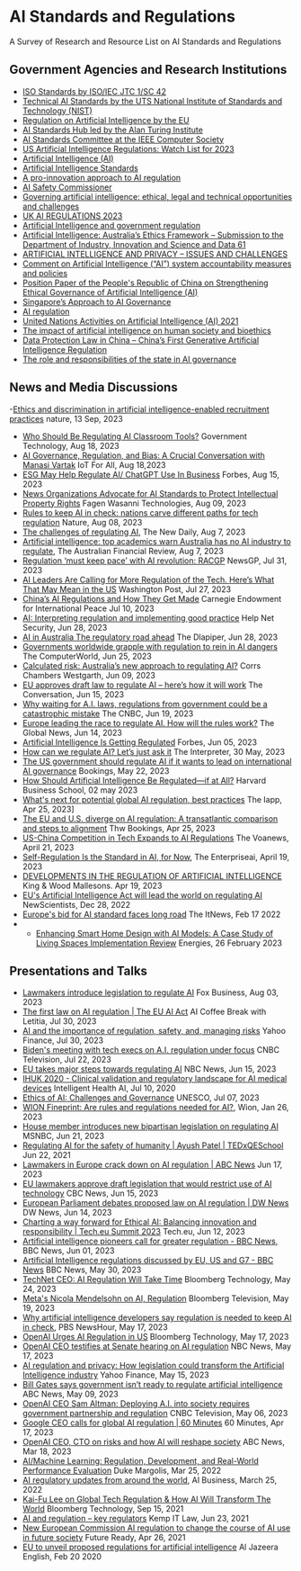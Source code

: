 # AI Standards and Regulations 
A Survey of Research and Resource List on AI Standards and Regulations

## Government Agencies and Research Institutions
- [ISO Standards by ISO/IEC JTC 1/SC 42](https://www.iso.org/committee/6794475/x/catalogue/p/0/u/1/w/0/d/0)
- [Technical AI Standards by the UTS National Institute of Standards and Technology (NIST)](https://www.nist.gov/artificial-intelligence/technical-ai-standards)
- [Regulation on Artificial Intelligence by the EU](https://digital-strategy.ec.europa.eu/en/library/proposal-regulation-laying-down-harmonised-rules-artificial-intelligence)
- [AI Standards Hub led by the Alan Turing Institute](https://aistandardshub.org/the-ai-standards-hub/)
- [AI Standards Committee at the IEEE Computer Society](https://sagroups.ieee.org/ai-sc/)
- [US Artificial Intelligence Regulations: Watch List for 2023](https://www.goodwinlaw.com/en/insights/publications/2023/04/04_12-us-artificial-intelligence-regulations)
- [Artificial Intelligence (AI)](https://www.state.gov/artificial-intelligence/)
- [Artificial Intelligence Standards](https://www.federalregister.gov/documents/2019/05/01/2019-08818/artificial-intelligence-standards)
- [A pro-innovation approach to AI regulation](https://www.gov.uk/government/publications/ai-regulation-a-pro-innovation-approach/white-paper)
- [AI Safety Commissioner](https://tech.humanrights.gov.au/artificial-intelligence/ai-safety-commissioner)
- [Governing artificial intelligence: ethical, legal and technical opportunities and challenges](https://www.ncbi.nlm.nih.gov/pmc/articles/PMC6191666/)
- [UK AI REGULATIONS 2023](https://www.trade.gov/market-intelligence/uk-ai-regulations-2023)
- [Artificial Intelligence and government regulation](https://www.governmentnews.com.au/artificial-intelligence-government-regulation/)
- [Artificial Intelligence: Australia’s Ethics Framework – Submission to the Department of Industry, Innovation and Science and Data 61](https://www.oaic.gov.au/engage-with-us/submissions/artificial-intelligence-australias-ethics-framework-submission-to-the-department-of-industry,-innovation-and-science-and-data-61)
- [ARTIFICIAL INTELLIGENCE AND PRIVACY – ISSUES AND CHALLENGES](https://ovic.vic.gov.au/privacy/resources-for-organisations/artificial-intelligence-and-privacy-issues-and-challenges/)
- [Comment on Artificial Intelligence (“AI”) system accountability measures and policies](https://www.tn.gov/content/dam/tn/attorneygeneral/documents/pr/2023/ma23-34-comment.pdf)
- [Position Paper of the People's Republic of China on Strengthening Ethical Governance of Artificial Intelligence (AI)](https://www.fmprc.gov.cn/eng/wjdt_665385/wjzcs/202211/t20221117_10976730.html)
- [Singapore’s Approach to AI Governance](https://www.pdpc.gov.sg/help-and-resources/2020/01/model-ai-governance-framework)
- [AI regulation](https://www.mrs.org.uk/standards/ai-regulation)
- [United Nations Activities on Artificial Intelligence (AI) 2021](https://www.itu.int/dms_pub/itu-s/opb/gen/S-GEN-UNACT-2021-PDF-E.pdf)
- [The impact of artificial intelligence on human society and bioethics](https://www.ncbi.nlm.nih.gov/pmc/articles/PMC7605294/)
- [Data Protection Law in China – China’s First Generative Artificial Intelligence Regulation](https://www.legal500.com/doing-business-in/data-protection-law-in-china-chinas-first-generative-artificial-intelligence-regulation/)
- [The role and responsibilities of the state in AI governance](https://m.thepaper.cn/newsDetail_forward_21719171?commTag=true)









## News and Media Discussions
-[Ethics and discrimination in artificial intelligence-enabled recruitment practices](https://www.nature.com/articles/s41599-023-02079-x) nature, 13 Sep, 2023
- [Who Should Be Regulating AI Classroom Tools?](https://www.govtech.com/education/higher-ed/who-should-be-regulating-ai-classroom-tools) Government Technology, Aug 18, 2023
- [AI Governance, Regulation, and Bias: A Crucial Conversation with Manasi Vartak](https://www.iotforall.com/ai-governance-regulation-and-bias-a-crucial-conversation-with-manasi-vartak) IoT For All, Aug 18,2023
- [ESG May Help Regulate AI/ ChatGPT Use In Business](https://www.forbes.com/sites/jonmcgowan/2023/08/15/esg-may-help-regulate-ai-chatgpt-use-in-business/?sh=379d8d7a77e0) Forbes, Aug 15, 2023
- [News Organizations Advocate for AI Standards to Protect Intellectual Property Rights](https://fagenwasanni.com/news/news-organizations-advocate-for-ai-standards-to-protect-intellectual-property-rights/173892/) Fagen Wasanni Technologies, Aug 09, 2023
- [Rules to keep AI in check: nations carve different paths for tech regulation](https://www.nature.com/articles/d41586-023-02491-y) Nature, Aug 08, 2023
- [The challenges of regulating AI](https://thenewdaily.com.au/life/tech/2023/08/07/ai-regulation-australia-challenges/), The New Daily, Aug 7, 2023
- [Artificial intelligence: top academics warn Australia has no AI industry to regulate](https://www.afr.com/technology/labor-ignoring-the-elephant-in-the-room-on-ai-experts-20230804-p5du1p), The Australian Financial Review, Aug 7, 2023
- [Regulation ‘must keep pace’ with AI revolution: RACGP](https://www1.racgp.org.au/newsgp/clinical/regulation-must-keep-pace-with-ai-revolution-racgp) NewsGP, Jul 31, 2023
- [AI Leaders Are Calling for More Regulation of the Tech. Here’s What That May Mean in the US](https://www.washingtonpost.com/business/2023/07/27/regulate-ai-here-s-what-that-might-mean-in-the-us/f91462c8-2caa-11ee-a948-a5b8a9b62d84_story.html) Washington Post, Jul 27, 2023
- [China’s AI Regulations and How They Get Made](https://carnegieendowment.org/2023/07/10/china-s-ai-regulations-and-how-they-get-made-pub-90117) Carnegie Endowment for International Peace Jul 10, 2023
- [AI: Interpreting regulation and implementing good practice](https://www.helpnetsecurity.com/2023/06/08/ai-regulation/) Help Net Security, Jun 28, 2023
- [AI in Australia The regulatory road ahead](https://www.dlapiper.com/en-GB/insights/publications/2023/06/ai-in-australia-the-regulatory-road-ahead) The Dlapiper, Jun 28, 2023
- [Governments worldwide grapple with regulation to rein in AI dangers](https://www.computerworld.com/article/3698191/governments-worldwide-grapple-with-regulation-to-rein-in-ai-dangers.html) The ComputerWorld, Jun 25, 2023
- [Calculated risk: Australia’s new approach to regulating AI?](https://www.corrs.com.au/insights/calculated-risk-australias-new-approach-to-regulating-ai) Corrs Chambers Westgarth, Jun 09, 2023
- [EU approves draft law to regulate AI – here’s how it will work](https://theconversation.com/eu-approves-draft-law-to-regulate-ai-heres-how-it-will-work-205672) The Conversation, Jun 15, 2023
- [Why waiting for A.I. laws, regulations from government could be a catastrophic mistake](https://www.cnbc.com/2023/07/19/waiting-on-ai-regulations-from-government-may-be-catastrophic-mistake.html) The CNBC, Jun 19, 2023
- [Europe leading the race to regulate AI. How will the rules work?](https://globalnews.ca/news/9767365/europe-ai-rules-explainer/) The Global News, Jun 14, 2023
- [Artificial Intelligence Is Getting Regulated](https://www.forbes.com/sites/jackkelly/2023/06/05/artificial-intelligence-is-getting-regulated/?sh=4eb391e27a09) Forbes, Jun 05, 2023
- [How can we regulate AI? Let’s just ask it](https://www.lowyinstitute.org/the-interpreter/how-can-we-regulate-ai-let-s-just-ask-it) The Interpreter, 30 May, 2023
- [The US government should regulate AI if it wants to lead on international AI governance](https://www.brookings.edu/articles/the-us-government-should-regulate-ai/) Bookings, May 22, 2023
- [How Should Artificial Intelligence Be Regulated—if at All?](https://hbswk.hbs.edu/item/how-should-artificial-intelligence-be-regulated-if-at-all) Harvard Business School, 02 may 2023
- [What's next for potential global AI regulation, best practices](https://iapp.org/news/a/iapp-gps-2023-whats-next-for-potential-global-ai-regulations-best-practices-for-governing-automated-systems/) The Iapp, Apr 25, 2023]
- [The EU and U.S. diverge on AI regulation: A transatlantic comparison and steps to alignment](https://www.brookings.edu/articles/the-eu-and-us-diverge-on-ai-regulation-a-transatlantic-comparison-and-steps-to-alignment/) Thw Bookings, Apr 25, 2023
- [US-China Competition in Tech Expands to AI Regulations](https://www.voanews.com/a/us-china-competition-in-tech-expands-to-ai-regulations/7061219.html) The Voanews, April 21, 2023
- [Self-Regulation Is the Standard in AI, for Now](https://www.enterpriseai.news/2023/04/19/self-regulation-is-the-standard-in-ai-for-now/), The Enterpriseai, April 19, 2023
- [DEVELOPMENTS IN THE REGULATION OF ARTIFICIAL INTELLIGENCE](https://www.kwm.com/global/en/insights/latest-thinking/developments-in-the-regulation-of-artificial-intelligence.html) King & Wood Mallesons. Apr 19, 2023
- [EU's Artificial Intelligence Act will lead the world on regulating AI](https://www.newscientist.com/article/mg25634192-300-eus-artificial-intelligence-act-will-lead-the-world-on-regulating-ai/) NewScientists, Dec 28, 2022
- [Europe's bid for AI standard faces long road](https://www.itnews.com.au/news/europes-bid-for-ai-standard-faces-long-road-576161) The ItNews, Feb 17 2022
- - [Enhancing Smart Home Design with AI Models: A Case Study of Living Spaces Implementation Review](https://www.diva-portal.org/smash/get/diva2:1751549/FULLTEXT01.pdf) Energies,  26 February 2023





## Presentations and Talks
- [Lawmakers introduce legislation to regulate AI](https://www.youtube.com/watch?v=Lc_oevWJREI) Fox Business, Aug 03, 2023
- [The first law on AI regulation | The EU AI Act](https://www.youtube.com/watch?v=JOKXONV7LuA) AI Coffee Break with Letitia, Jul 30, 2023
- [AI and the importance of regulation, safety, and, managing risks](https://www.youtube.com/watch?v=uLvQ-v_Hgnk) Yahoo Finance, Jul 30, 2023
- [Biden's meeting with tech execs on A.I. regulation under focus](https://www.youtube.com/watch?v=Uq6LPEFcZcI) CNBC Television, Jul 22, 2023
- [EU takes major steps towards regulating AI](https://www.youtube.com/watch?v=LC6GJr24uww) NBC News, Jun 15, 2023
- [IHUK 2020 - Clinical validation and regulatory landscape for AI medical devices](https://www.youtube.com/watch?v=LOFXvRJmncY) Intelligent Health AI, Jul 10, 2020
- [Ethics of AI: Challenges and Governance](https://www.youtube.com/watch?v=VqFqWIqOB1g) UNESCO, Jul 07, 2023
- [WION Fineprint: Are rules and regulations needed for AI?](https://www.youtube.com/watch?v=JYvhqT_7kO0), Wion, Jan 26, 2023
- [House member introduces new bipartisan legislation on regulating AI](https://www.youtube.com/watch?v=Hr3Zex1ELkk) MSNBC, Jun 21, 2023
- [Regulating AI for the safety of humanity | Ayush Patel | TEDxQESchool](https://www.youtube.com/watch?v=1BopR9PPXsQ) Jun 22, 2021
- [Lawmakers in Europe crack down on AI regulation | ABC News](https://www.youtube.com/watch?v=bCq9Z4A8g7o) Jun 17, 2023
- [EU lawmakers approve draft legislation that would restrict use of AI technology](https://www.youtube.com/watch?v=PKiWYcIp4hI) CBC News, Jun 15, 2023
- [European Parliament debates proposed law on AI regulation | DW News](https://www.youtube.com/watch?v=kcOQYj9zcqw) DW News, Jun 14, 2023
- [Charting a way forward for Ethical AI: Balancing innovation and responsibility | Tech.eu Summit 2023](https://www.youtube.com/watch?v=5XKWZEQaE7Y) Tech.eu, Jun 12, 2023
- [Artificial intelligence pioneers call for greater regulation - BBC News](https://www.youtube.com/watch?v=XSF5TD0J0Qc), BBC News, Jun 01, 2023
- [Artificial Intelligence regulations discussed by EU, US and G7 - BBC News](https://www.youtube.com/watch?v=3gPv2Sw9V-I) BBC News, May 30, 2023
- [TechNet CEO: AI Regulation Will Take Time](https://www.youtube.com/watch?v=OOLURIBazcY) Bloomberg Technology, May 24, 2023
- [Meta's Nicola Mendelsohn on AI, Regulation](https://www.youtube.com/watch?v=glheCw0WtV8) Bloomberg Television, May 19, 2023
- [Why artificial intelligence developers say regulation is needed to keep AI in check](https://www.youtube.com/watch?v=ihhmg_w1o-U), PBS NewsHour, May 17, 2023
- [OpenAI Urges AI Regulation in US](https://www.youtube.com/watch?v=RkPpPSHQheU) Bloomberg Technology, May 17, 2023
- [OpenAI CEO testifies at Senate hearing on AI regulation](https://www.youtube.com/watch?v=PSuQ2s9VaOQ) NBC News, May 17, 2023
- [AI regulation and privacy: How legislation could transform the Artificial Intelligence industry](https://www.youtube.com/watch?v=NiPr-ZX-1_o) Yahoo Finance, May 15, 2023
- [Bill Gates says government isn’t ready to regulate artificial intelligence](https://www.youtube.com/watch?v=G3Ov4lXIJ1E) ABC News, May 09, 2023
- [OpenAI CEO Sam Altman: Deploying A.I. into society requires government partnership and regulation](https://www.youtube.com/watch?v=P_euKVv7gE8) CNBC Television, May 06, 2023
- [Google CEO calls for global AI regulation | 60 Minutes](https://www.youtube.com/watch?v=aNsmr-tvQhA) 60 Minutes, Apr 17, 2023
- [OpenAI CEO, CTO on risks and how AI will reshape society](https://www.youtube.com/watch?v=540vzMlf-54) ABC News, Mar 18, 2023
- [AI/Machine Learning: Regulation, Development, and Real-World Performance Evaluation](https://www.youtube.com/watch?v=WSL49jp9At4) Duke Margolis, Mar 25, 2022
- [AI regulatory updates from around the world](https://aibusiness.com/responsible-ai/ai-regulatory-updates-from-around-the-world), AI Business, March 25, 2022
- [Kai-Fu Lee on Global Tech Regulation & How AI Will Transform The World](https://www.youtube.com/watch?v=yw8fDBX0MTc) Bloomberg Technology, Sep 15, 2021
- [AI and regulation – key regulators](https://www.youtube.com/watch?v=xuBQNzN3E5k) Kemp IT Law, Jun 23, 2021
- [New European Commission AI regulation to change the course of AI use in future society](https://www.youtube.com/watch?v=FDLC3XVafFw) Future Ready, Apr 26, 2021
- [EU to unveil proposed regulations for artificial intelligence](https://www.youtube.com/watch?v=xBg6JthpeFg) Al Jazeera English, Feb 20 2020
































  










